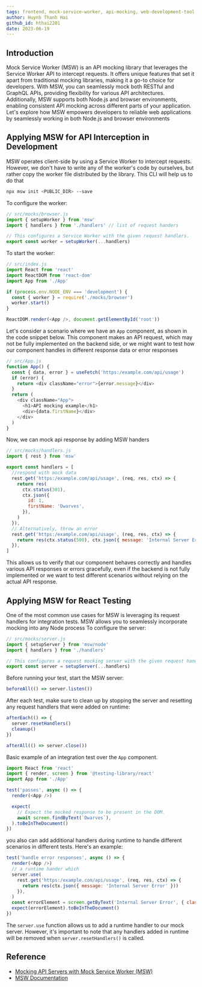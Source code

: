 ```yaml
---
tags: frontend, mock-service-worker, api-mocking, web-development-tool, engineering/frontend
author: Huynh Thanh Hai
github_id: hthai2201
date: 2023-06-19
---
```


## Introduction

Mock Service Worker (MSW) is an API mocking library that leverages the Service Worker API to intercept requests. It offers unique features that set it apart from traditional mocking libraries, making it a go-to choice for developers. With MSW, you can seamlessly mock both RESTful and GraphQL APIs, providing flexibility for various API architectures. Additionally, MSW supports both Node.js and browser environments, enabling consistent API mocking across different parts of your application. Let's explore how MSW empowers developers to reliable web applications by seamlessly working in both Node.js and browser environments

## Applying MSW for API Interception in Development

MSW operates client-side by using a Service Worker to intercept requests. However, we don't have to write any of the worker's code by ourselves, but rather copy the worker file distributed by the library. This CLI will help us to do that

```bash
npx msw init <PUBLIC_DIR> --save
```

To configure the worker:

```js
// src/mocks/browser.js
import { setupWorker } from 'msw'
import { handlers } from './handlers' // list of request handers

// This configures a Service Worker with the given request handlers.
export const worker = setupWorker(...handlers)
```

To start the worker:

```js
// src/index.js
import React from 'react'
import ReactDOM from 'react-dom'
import App from './App'

if (process.env.NODE_ENV === 'development') {
  const { worker } = require('./mocks/browser')
  worker.start()
}

ReactDOM.render(<App />, document.getElementById('root'))
```

Let's consider a scenario where we have an `App` component, as shown in the code snippet below. This component makes an API request, which may not be fully implemented on the backend side, or we might want to test how our component handles in different response data or error responses

```js
// src/App.js
function App() {
  const { data, error } = useFetch('https:/example.com/api/usage')
  if (error) {
    return <div className="error">{error.message}</div>
  }
  return (
    <div className="App">
      <h1>API mocking example</h1>
      <div>{data.firstName}</div>
    </div>
  )
}
```

Now, we can mock api response by adding MSW handers

```js
// src/mocks/handlers.js
import { rest } from 'msw'

export const handlers = [
  //respond with mock data
  rest.get('https:/example.com/api/usage', (req, res, ctx) => {
    return res(
      ctx.status(301),
      ctx.json({
        id: 1,
        firstName: 'Dwarves',
      }),
    )
  }),
  // Alternatively, throw an error
  rest.get('https:/example.com/api/usage', (req, res, ctx) => {
    return res(ctx.status(500), ctx.json({ message: 'Internal Server Error' }))
  }),
]
```

This allows us to verify that our component behaves correctly and handles various API responses or errors gracefully, even if the backend is not fully implemented or we want to test different scenarios without relying on the actual API response.

## Applying MSW for React Testing

One of the most common use cases for MSW is leveraging its request handlers for integration tests. MSW allows you to seamlessly incorporate mocking into any Node process To configure the server:

```js
// src/mocks/server.js
import { setupServer } from 'msw/node'
import { handlers } from './handlers'

// This configures a request mocking server with the given request handlers.
export const server = setupServer(...handlers)
```

Before running your test, start the MSW server:

```js
beforeAll(() => server.listen())
```

After each test, make sure to clean up by stopping the server and resetting any request handlers that were added on runtime:

```js
afterEach(() => {
  server.resetHandlers()
  cleanup()
})

afterAll(() => server.close())
```

Basic example of an integration test over the `App` component.

```js
import React from 'react'
import { render, screen } from '@testing-library/react'
import App from './App'

test('passes', async () => {
  render(<App />)

  expect(
    // Expect the mocked response to be present in the DOM.
    await screen.findByText(`Dwarves`),
  ).toBeInTheDocument()
})
```

you also can add additional handlers during runtime to handle different scenarios in different tests. Here's an example:

```js
test('handle error responses', async () => {
  render(<App />)
  // a runtime hander which
  server.use(
    rest.get('https:/example.com/api/usage', (req, res, ctx) => {
      return res(ctx.json({ message: 'Internal Server Error' }))
    }),
  )
  const errorElement = screen.getByText('Internal Server Error', { className: 'error' })
  expect(errorElement).toBeInTheDocument()
})
```

The `server.use` function allows us to add a runtime handler to our mock server. However, it's important to note that any handlers added in runtime will be removed when `server.resetHandlers()` is called.

## Reference

- [Mocking API Servers with Mock Service Worker (MSW)](https://blog.openreplay.com/mocking-api-servers-with-mock-service-worker-msw/)
- [MSW Documentation](https://mswjs.io/docs/)
